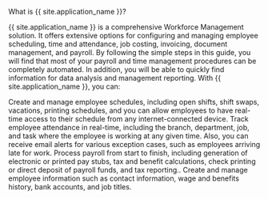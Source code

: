 What is {{ site.application_name }}?

{{ site.application_name }} is a comprehensive Workforce Management solution. It offers extensive options for configuring and managing employee scheduling, time and attendance, job costing, invoicing, document management, and payroll. By following the simple steps in this guide, you will find that most of your payroll and time management procedures can be completely automated. In addition, you will be able to quickly find information for data analysis and management reporting.
With {{ site.application_name }}, you can:

Create and manage employee schedules, including open shifts, shift swaps, vacations, printing schedules, and you can allow employees to have real-time access to their schedule from any internet-connected device.
Track employee attendance in real-time, including the branch, department, job, and task where the employee is working at any given time. Also, you can receive email alerts for various exception cases, such as employees arriving late for work.
Process payroll from start to finish, including generation of electronic or printed pay stubs, tax and benefit calculations, check printing or direct deposit of payroll funds, and tax reporting..
Create and manage employee information such as contact information, wage and benefits history, bank accounts, and job titles.
